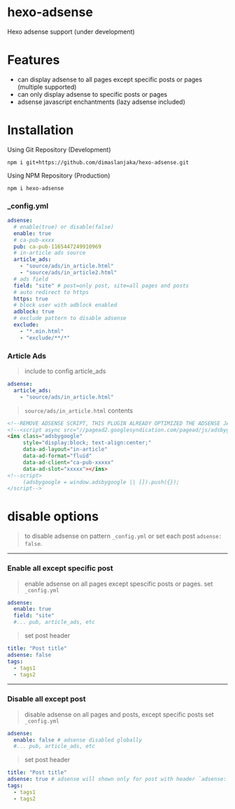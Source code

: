 # hexo-adsense
Hexo adsense support (under development)

# Features
- can display adsense to all pages except specific posts or pages (multiple supported)
- can only display adsense to specific posts or pages
- adsense javascript enchantments (lazy adsense included)

# Installation
Using Git Repository (Development)
```shell
npm i git+https://github.com/dimaslanjaka/hexo-adsense.git
```
Using NPM Repository (Production)
```shell
npm i hexo-adsense
```

### _config.yml
```yaml
adsense:
  # enable(true) or disable(false)
  enable: true
  # ca-pub-xxxx
  pub: ca-pub-1165447249910969
  # in-article ads source
  article_ads:
    - "source/ads/in_article.html"
    - "source/ads/in_article2.html"
  # ads field
  field: "site" # post=only post, site=all pages and posts
  # auto redirect to https
  https: true
  # block user with adblock enabled
  adblock: true
  # exclude pattern to disable adsense
  exclude:
    - "*.min.html"
    - "exclude/**/*"
```

### Article Ads
> include to config article_ads
```yaml
adsense:
  article_ads:
    - "source/ads/in_article.html"
```
> `source/ads/in_article.html` contents
```html
<!--REMOVE ADSENSE SCRIPT, THIS PLUGIN ALREADY OPTIMIZED THE ADSENSE JAVASCRIPT-->
<!--<script async src="//pagead2.googlesyndication.com/pagead/js/adsbygoogle.js?client=ca-pub-xxxx" crossorigin="anonymous"></script>-->
<ins class="adsbygoogle"
     style="display:block; text-align:center;"
     data-ad-layout="in-article"
     data-ad-format="fluid"
     data-ad-client="ca-pub-xxxxx"
     data-ad-slot="xxxxx"></ins>
<!--script>
     (adsbygoogle = window.adsbygoogle || []).push({});
</script-->
```

# disable options
> to disable adsense on pattern `_config.yml` or set each post `adsense: false`.

<hr>

### Enable all except specific post
> enable adsense on all pages except spescific posts or pages.
> set `_config.yml`
```yaml
adsense:
  enable: true
  field: "site"
  #... pub, article_ads, etc
```
> set post header
```yaml
title: "Post title"
adsense: false
tags:
  - tags1
  - tags2
```

<hr>

### Disable all except post
> disable adsense on all pages and posts, except specific posts
> set `_config.yml`
```yaml
adsense:
  enable: false # adsense disabled globally
  #... pub, article_ads, etc
```
> set post header
```yaml
title: "Post title"
adsense: true # adsense will shown only for post with header `adsense: true` / enabled
tags:
  - tags1
  - tags2
```

